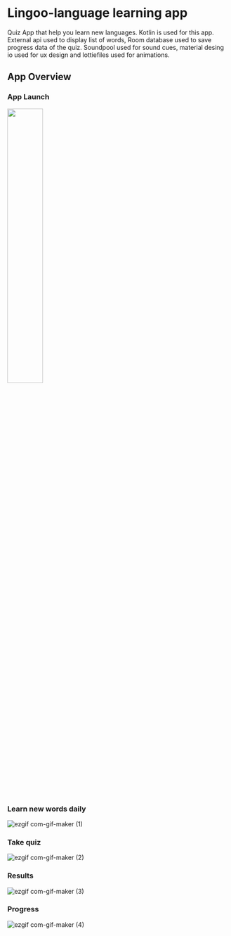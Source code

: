 # Lingoo-language learning app
Quiz App that help you learn new languages. Kotlin is used for this app. External api used to display list of words, Room database used to save progress data of the quiz. Soundpool used for sound cues, material desing io used for ux design and lottiefiles used for animations. 

## App Overview

### App Launch
<img src="https://user-images.githubusercontent.com/40695548/117315043-ff32ae80-ae8f-11eb-85a6-f80fabc2cc03.gif" width="40%">

### Learn new words daily
![ezgif com-gif-maker (1)](https://user-images.githubusercontent.com/40695548/117315915-cd6e1780-ae90-11eb-9e8c-beb2ac44ab2f.gif)

### Take quiz
![ezgif com-gif-maker (2)](https://user-images.githubusercontent.com/40695548/117316535-5b4a0280-ae91-11eb-8a22-275c7dcf03a3.gif)

### Results
![ezgif com-gif-maker (3)](https://user-images.githubusercontent.com/40695548/117317345-1b374f80-ae92-11eb-9950-fa21381b4cc5.gif)

### Progress
![ezgif com-gif-maker (4)](https://user-images.githubusercontent.com/40695548/117318222-e24baa80-ae92-11eb-8ac7-99a05ac96558.gif)
